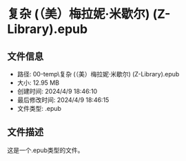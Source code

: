 ﻿# 复杂 (（美）梅拉妮·米歇尔) (Z-Library).epub

## 文件信息
- 路径: 00-temp\复杂 (（美）梅拉妮·米歇尔) (Z-Library).epub
- 大小: 12.95 MB
- 创建时间: 2024/4/9 18:46:10
- 最后修改时间: 2024/4/9 18:46:15
- 文件类型: .epub

## 文件描述
这是一个.epub类型的文件。

